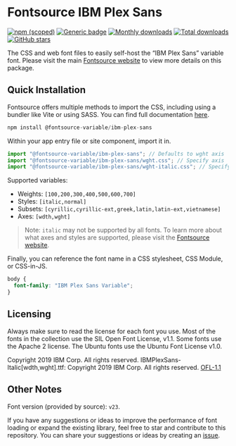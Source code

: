 # Fontsource IBM Plex Sans

[![npm (scoped)](https://img.shields.io/npm/v/@fontsource-variable/ibm-plex-sans?color=brightgreen)](https://www.npmjs.com/package/@fontsource-variable/ibm-plex-sans) [![Generic badge](https://img.shields.io/badge/fontsource-passing-brightgreen)](https://github.com/fontsource/fontsource) [![Monthly downloads](https://badgen.net/npm/dm/@fontsource-variable/ibm-plex-sans)](https://github.com/fontsource/fontsource) [![Total downloads](https://badgen.net/npm/dt/@fontsource-variable/ibm-plex-sans)](https://github.com/fontsource/fontsource) [![GitHub stars](https://img.shields.io/github/stars/fontsource/fontsource.svg?style=social&label=Star)](https://github.com/fontsource/fontsource/stargazers)

The CSS and web font files to easily self-host the “IBM Plex Sans” variable font. Please visit the main [Fontsource website](https://fontsource.org/fonts/ibm-plex-sans) to view more details on this package.

## Quick Installation

Fontsource offers multiple methods to import the CSS, including using a bundler like Vite or using SASS. You can find full documentation [here](https://fontsource.org/docs/getting-started/introduction).

```javascript
npm install @fontsource-variable/ibm-plex-sans
```

Within your app entry file or site component, import it in.

```javascript
import "@fontsource-variable/ibm-plex-sans"; // Defaults to wght axis
import "@fontsource-variable/ibm-plex-sans/wght.css"; // Specify axis
import "@fontsource-variable/ibm-plex-sans/wght-italic.css"; // Specify axis and style
```

Supported variables:
- Weights: `[100,200,300,400,500,600,700]`
- Styles: `[italic,normal]`
- Subsets: `[cyrillic,cyrillic-ext,greek,latin,latin-ext,vietnamese]`
- Axes: `[wdth,wght]`

> Note: `italic` may not be supported by all fonts. To learn more about what axes and styles are supported, please visit the [Fontsource website](https://fontsource.org/fonts/ibm-plex-sans).

Finally, you can reference the font name in a CSS stylesheet, CSS Module, or CSS-in-JS.

```css
body {
  font-family: "IBM Plex Sans Variable";
}
```

## Licensing
Always make sure to read the license for each font you use. Most of the fonts in the collection use the SIL Open Font License, v1.1. Some fonts use the Apache 2 license. The Ubuntu fonts use the Ubuntu Font License v1.0.

Copyright 2019 IBM Corp. All rights reserved. IBMPlexSans-Italic[wdth,wght].ttf: Copyright 2019 IBM Corp. All rights reserved.
[OFL-1.1](https://openfontlicense.org)

## Other Notes
Font version (provided by source): `v23`.

If you have any suggestions or ideas to improve the performance of font loading or expand the existing library, feel free to star and contribute to this repository. You can share your suggestions or ideas by creating an [issue](https://github.com/fontsource/fontsource/issues).